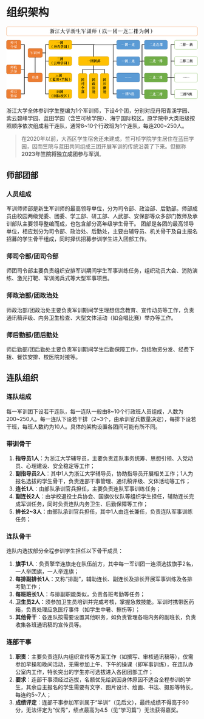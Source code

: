 # 组织架构

![struct](../assets/struct.png)

浙江大学全体参训学生整编为1个军训师，下设4个团，分别对应丹阳青溪学园、紫云碧峰学园、蓝田学园（含竺可桢学院）、海宁国际校区。原学院中大类班级按照顺序依次组成若干连队，通常8~10个行政班为1个连队，每连200~250人。

> 在2020年以前，大西区学生宿舍还未建成，竺可桢学院学生居住在蓝田学园，因而竺院与蓝田共同组成三团开展军训的传统沿袭了下来。但据称**2023年竺院将独立成团参与军训**。

## 师部团部

### 人员组成

军训师师部是新生军训师的最高领导单位，分为司令部、政治部、后勤部。师部成员由校园两级党委、团委、学工部、研工部、人武部、安保部等众多部门教师及承训部队主要领导整编而成，也包含部分高年级学生骨干。
团部是各团的最高领导单位，相应划分为司令部、政治处、后勤处，主要由辅导员、机关骨干及自主报名招募的学生骨干组成，同时择优招募参训学生进入团部工作。

### 师司令部/团司令部

师团司令部主要负责组织安排军训期间学生军事训练任务，组织动员大会、消防演练、激光打靶、军训阅兵式等大型军事项目。

### 师政治部/团政治处

师政治部/团政治处主要负责军训期间学生理想信念教育、宣传动员等工作，负责通讯稿评级、内务卫生检查、大型文体活动（如合唱比赛）举办等工作。

### 师后勤部/团后勤处

师后勤部/团后勤处主要负责军训期间学生后勤保障工作，包括物资分发、经费下拨、餐饮安排、校医院对接等。

## 连队组织

### 连队组成

每一军训团下设若干连队，每一连队一般由8~10个行政班人员组成，人数为200~250人。每一连队下设若干排（2~3个，由承训官兵数量决定），每排下设若干班，每班人数约为10人。具体的架构设置各团间可能有所不同。

### 带训骨干

1. **指导员1人**：为浙江大学辅导员，主要负责连队事务统筹、思想引领、入党动员、心理建设、安全稳定等工作；
2. **副指导员2人**：其中1人为浙江大学辅导员，协助指导员开展相关工作；1人为报名选拔的学生骨干，负责连部干事管理、通讯稿评级、文体活动等工作；
3. **连长1人**：由部队承训官兵担任，主要负责连队军事训练任务；
4. **副连长2人**：由学校退役士兵协会、国旗仪仗队等组织学生担任，辅助连长完成军训任务，同时负责连队内务卫生、后勤保障等工作；
5. **排长2~3人**：由部队承训官兵担任，其中1人由连长兼任，负责连队军事训练任务；

### 连队骨干

连队内选拔部分全程参训学生担任以下骨干成员：

1. **旗手1人**：负责擎举连旗走在队伍前方，其中每一军训团一连须选拔旗手2名，一人举团旗，一人举连旗；
2. **每排副排长1人**：又称“排副”，辅助连长、副连长及排长开展军事训练及各排考勤工作；
3. **每班班长1人**：与排副职能类似，负责各班考勤等任务；
4. **卫生员2人**：须参加卫生员培训并完成考核，掌握急救技能。军训时携带医药箱，负责处理应急医疗事件（如学生中暑、擦伤等）；
5. **其他骨干**：各连队按需要设置其他职务，如负责管理各班内务的副班长，负责收集各班通讯稿的宣传员等。

### 连部干事

1. **职责**：主要负责连队内组织宣传等方面工作（如撰写、审核通讯稿等），仅需参加早操和晚间活动，无需参加上午、下午的操课（即军事训练），在连队办公室内工作，特长突出的学生亦可选拔进入各团团部工作；
2. **要求**：连部干事须经过选拔，名额优先给到因身体原因不适合全程参训的学生，其余自主报名的学生需要有文字、图片设计、绘画、书法、摄影等特长，每连约5~7人；
3. **成绩评定**：连部干事参加军训属于“半训”（见后文），最终成绩不得高于90分，无法评定为“优秀”，绩点最高为4.5（见“学习篇”）无法获得嘉奖。
